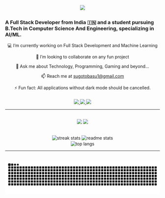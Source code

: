 <h1 align="center">
    <img src="https://readme-typing-svg.herokuapp.com/?font=Righteous&size=35&center=true&vCenter=true&width=500&height=70&duration=4000&lines=Hi+There!+👋;+I'm+Sugoto+Basu!;" />
</h1>


<h3 align="left">A Full Stack Developer from India 🇮🇳 and a student pursuing B.Tech in Computer Science And Engineering, specializing in AI/ML.</h3>

<div align="center">

💻 I’m currently working on Full Stack Development and Machine Learning

👯 I’m looking to collaborate on any fun project

💬 Ask me about Technology, Programming, Gaming and beyond...

📫 Reach me at sugotobasu1@gmail.com

⚡ Fun fact: All applications without dark mode should be cancelled.

</div>

###

<div align="center"> 
  <a href="mailto:sugotobasu1@gmail.com">
    <img src="https://img.shields.io/badge/Gmail-333333?style=for-the-badge&logo=gmail&logoColor=red" />
  </a>
  <a href="https://linkedin.com/in/sugotobasu" target="_blank">
    <img src="https://img.shields.io/badge/LinkedIn-0077B5?style=for-the-badge&logo=linkedin&logoColor=white" target="_blank" />
  </a>
  <a href="https://github.com/Sugoto" target="_blank">
     <img src="https://img.shields.io/badge/Portfolio-FF5722?style=for-the-badge&logo=todoist&logoColor=white" target="_blank" /> <!-- sqlite, safari, google-chrome are other good icon options -->
  </a>
</div>

 <hr/>
 
<br/>
<div align="center">
    <img src="https://skillicons.dev/icons?i=react,mui,html,css,vscode,github,figma,tailwind,git" />
    <img src="https://skillicons.dev/icons?i=nodejs,python,javascript,typescript,express,firebase,mongodb,c,cpp,java,nextjs,mysql,flask" /><br>
</div>

<br/>

<br>
<div align=center>
  <img width=390 src="https://github-readme-streak-stats-salesp07.vercel.app/?user=sugoto&count_private=true&theme=react&border_radius=10" alt="streak stats"/>
  <img width=390 src="https://github-readme-stats-salesp07.vercel.app/api?username=sugoto&count_private=true&show_icons=true&theme=react&rank_icon=github&border_radius=10" alt="readme stats" />
  <br/>
  <img width=325 align="center" src="https://github-readme-stats-salesp07.vercel.app/api/top-langs/?username=sugoto&hide=HTML&langs_count=8&layout=compact&theme=react&border_radius=10&size_weight=0.5&count_weight=0.5&exclude_repo=github-readme-stats" alt="top langs" />
</div>
<hr/>

<br clear="both">

<img alt="snake eating my contributions" src="https://github.com/Sugoto/sugoto/blob/output/github-contribution-grid-snake.svg" />
